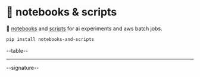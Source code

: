 # 📜 notebooks & scripts

📜 [notebooks](./notebooks) and [scripts](./scripts) for ai experiments and aws batch jobs.

```bash
pip install notebooks-and-scripts
```

--table--

---

--signature--